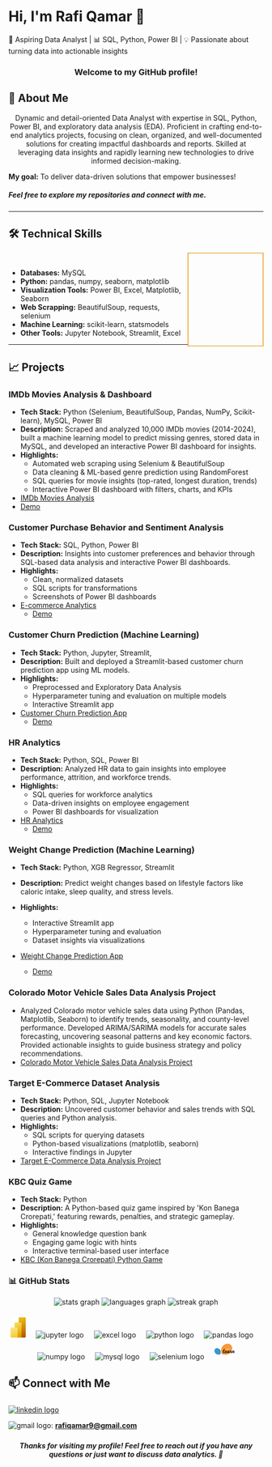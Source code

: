 # Hi, I'm Rafi Qamar 👋
🎯 Aspiring Data Analyst | 📊 SQL, Python, Power BI | 💡 Passionate about turning data into actionable insights  

<h3 align="center">
Welcome to my GitHub profile!
</h3>

## 🚀 About Me
<p align="center">
Dynamic and detail-oriented Data Analyst with expertise in SQL, Python, Power BI, and exploratory data analysis (EDA).
Proficient in crafting end-to-end analytics projects, focusing on clean, organized, and well-documented solutions for
creating impactful dashboards and reports. Skilled at leveraging data insights and rapidly learning new
technologies to drive informed decision-making.
  
</p>

**My goal:** To deliver data-driven solutions that empower businesses! 
<be>

<h5>Feel free to explore my repositories and connect with me.</h5>

---
## 🛠️ Technical Skills
  <img align="right" src="https://github.com/RafiQamar/RafiQamar/blob/main/gif.gif" alt="data science"  width="150" height="185" /> 
  <br >
  
- **Databases:** MySQL
- **Python:** pandas, numpy, seaborn, matplotlib
- **Visualization Tools:** Power BI, Excel, Matplotlib, Seaborn
- **Web Scrapping:** BeautifulSoup, requests, selenium
- **Machine Learning:** scikit-learn, statsmodels
- **Other Tools:** Jupyter Notebook, Streamlit, Excel
---

## 📈 Projects

### IMDb Movies Analysis & Dashboard
- **Tech Stack:** Python (Selenium, BeautifulSoup, Pandas, NumPy, Scikit-learn), MySQL, Power BI
- **Description:** Scraped and analyzed 10,000 IMDb movies (2014-2024), built a machine learning model to predict missing genres, stored data in MySQL, and developed an interactive Power BI dashboard for insights.
- **Highlights:**
  - Automated web scraping using Selenium & BeautifulSoup
  - Data cleaning & ML-based genre prediction using RandomForest
  - SQL queries for movie insights (top-rated, longest duration, trends)
  - Interactive Power BI dashboard with filters, charts, and KPIs
- [IMDb Movies Analysis](https://github.com/RafiQamar/IMDb-Movie-Analysis)
- [Demo](https://app.powerbi.com/view?r=eyJrIjoiNjkzMmQxM2EtYWFhZi00MDMwLTkyZmQtZDMyYTE5NjM1ZDVlIiwidCI6IjZjZTcwOTA0LTUwOWMtNGI0Zi1iNjc2LTJiMGRlZjA3M2U2YyJ9)

### **Customer Purchase Behavior and Sentiment Analysis**  
- **Tech Stack:** SQL, Python, Power BI  
- **Description:** Insights into customer preferences and behavior through SQL-based data analysis and interactive Power BI dashboards.  
- **Highlights:**
  - Clean, normalized datasets  
  - SQL scripts for transformations  
  - Screenshots of Power BI dashboards  
- [E-commerce Analytics](https://github.com/RafiQamar/Ecommerce-Analytics-Project)
  - [Demo](https://app.powerbi.com/view?r=eyJrIjoiZmVlNTUwMzItYjYzOC00ZjQ5LTkwZDYtMmZjOTBkZDU0NmY0IiwidCI6IjZjZTcwOTA0LTUwOWMtNGI0Zi1iNjc2LTJiMGRlZjA3M2U2YyJ9)
 
### **Customer Churn Prediction (Machine Learning)**  
- **Tech Stack:** Python, Jupyter, Streamlit, 
- **Description:** Built and deployed a Streamlit-based customer churn prediction app using ML models.  
- **Highlights:**
  - Preprocessed and Exploratory Data Analysis  
  - Hyperparameter tuning and evaluation on multiple models 
  - Interactive Streamlit app 
- [Customer Churn Prediction App](https://github.com/RafiQamar/Customer-Churn-Prediction-App)
  - [Demo](https://customer-churn-prediction-app-rafi.streamlit.app/)

### **HR Analytics**  
- **Tech Stack:** Python, SQL, Power BI  
- **Description:** Analyzed HR data to gain insights into employee performance, attrition, and workforce trends.  
- **Highlights:**  
  - SQL queries for workforce analytics  
  - Data-driven insights on employee engagement  
  - Power BI dashboards for visualization  
- [HR Analytics](https://github.com/RafiQamar/HR-Analytics-Project)
  - [Demo](https://app.powerbi.com/view?r=eyJrIjoiNzZlNDRiY2UtNmVlOC00MzhjLTgzNzMtOGU0NTE1YmYxMjAzIiwidCI6IjZjZTcwOTA0LTUwOWMtNGI0Zi1iNjc2LTJiMGRlZjA3M2U2YyJ9)
 
### **Weight Change Prediction (Machine Learning)**  
- **Tech Stack:** Python, XGB Regressor, Streamlit  
- **Description:** Predict weight changes based on lifestyle factors like caloric intake, sleep quality, and stress levels.  
- **Highlights:**  
  - Interactive Streamlit app  
  - Hyperparameter tuning and evaluation  
  - Dataset insights via visualizations
    
- [Weight Change Prediction App](https://github.com/RafiQamar/Weight-Change-Prediction-App)
  - [Demo](https://weight-change-prediction-app.streamlit.app/)

### **Colorado Motor Vehicle Sales Data Analysis Project**
- Analyzed Colorado motor vehicle sales data using Python (Pandas, Matplotlib, Seaborn) to identify trends, seasonality, and county-level performance. Developed ARIMA/SARIMA models for accurate sales forecasting, uncovering seasonal patterns and key economic factors. Provided actionable insights to guide business strategy and policy recommendations.
- [Colorado Motor Vehicle Sales Data Analysis Project](https://github.com/RafiQamar/Colorado-Motor-Vehicle-Sales-Data-Analysis-Project)
  
### **Target E-Commerce Dataset Analysis**  
- **Tech Stack:** Python, SQL, Jupyter Notebook  
- **Description:** Uncovered customer behavior and sales trends with SQL queries and Python analysis.  
- **Highlights:**  
  - SQL scripts for querying datasets  
  - Python-based visualizations (matplotlib, seaborn)  
  - Interactive findings in Jupyter  
- [Target E-Commerce Data Analysis Project](https://github.com/RafiQamar/Target-Ecommerce-Analysis)

### **KBC Quiz Game**  
- **Tech Stack:** Python  
- **Description:** A Python-based quiz game inspired by 'Kon Banega Crorepati,' featuring rewards, penalties, and strategic gameplay.  
- **Highlights:**  
  - General knowledge question bank  
  - Engaging game logic with hints  
  - Interactive terminal-based user interface  
- [KBC (Kon Banega Crorepati) Python Game](https://github.com/RafiQamar/KBC-Kon-Banega-Crorepati-Python-Game-)

### 📊 GitHub Stats  

<div align="center">
  <img src="https://github-readme-stats.vercel.app/api?username=RafiQamar&hide_title=true&hide_rank=false&show_icons=true&include_all_commits=true&count_private=true&disable_animations=false&theme=merko&locale=en&hide_border=false&order=1" height="150" alt="stats graph"  />
  <img src="https://github-readme-stats.vercel.app/api/top-langs?username=RafiQamar&locale=en&hide_title=false&layout=compact&card_width=320&langs_count=5&theme=chartreuse-dark&hide_border=false&order=2" height="150" alt="languages graph"  />
  <img src="https://streak-stats.demolab.com?user=RafiQamar&locale=en&mode=weekly&theme=chartreuse-dark&hide_border=false&border_radius=5&order=3" height="150" alt="streak graph"  />

</div>

###

<div align="center">
  <img src="https://github.com/RafiQamar/RafiQamar/blob/main/PowerBI.png" height="40" alt="powerbi logo"  />
  <img width="12" />
  <img src="https://cdn.jsdelivr.net/gh/devicons/devicon/icons/jupyter/jupyter-original.svg" height="40" alt="jupyter logo"  />
  <img width="12" />
  <img src="https://cdn.dribbble.com/users/489311/screenshots/6691380/excel-icons-animation.gif" height="40" alt="excel logo"  />
  <img width="12" />
  <img src="https://cdn.jsdelivr.net/gh/devicons/devicon/icons/python/python-original.svg" height="40" alt="python logo"  />
  <img width="12" />
  <img src="https://cdn.jsdelivr.net/gh/devicons/devicon/icons/pandas/pandas-original.svg" height="40" alt="pandas logo"  />
  <img width="12" />
  <img src="https://cdn.jsdelivr.net/gh/devicons/devicon/icons/numpy/numpy-original.svg" height="40" alt="numpy logo"  />
  <img width="12" />
  <img src="https://cdn.jsdelivr.net/gh/devicons/devicon/icons/mysql/mysql-original.svg" height="40" alt="mysql logo"  />
  <img width="12" />
  <img src="https://cdn.jsdelivr.net/gh/devicons/devicon/icons/selenium/selenium-original.svg" height="40" alt="selenium logo"  />
  <img width="12" />
  <img src="https://github.com/RafiQamar/RafiQamar/blob/main/scikitlearn-original.svg" height="40" alt="scikitlearn logo"  />
</div>

###

## 📫 Connect with Me
###

<div align="left">
  <a href="https://www.linkedin.com/in/rafi-qamar/" target="_blank">
    <img src="https://raw.githubusercontent.com/maurodesouza/profile-readme-generator/master/src/assets/icons/social/linkedin/default.svg" width="30" height="22" alt="linkedin logo"  />
  </a>

<img src="https://raw.githubusercontent.com/maurodesouza/profile-readme-generator/master/src/assets/icons/social/gmail/default.svg" width="30" height="22" alt="gmail logo"  />: **rafiqamar9@gmail.com**


###

<h5 align="center">Thanks for visiting my profile! Feel free to reach out if you have any questions or just want to discuss data analytics. 🚀</h5>
